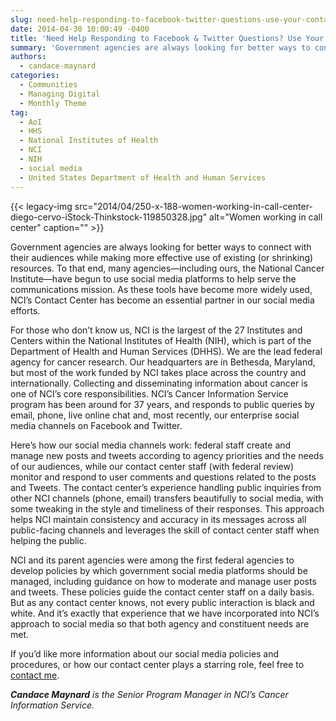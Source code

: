 ```yaml
---
slug: need-help-responding-to-facebook-twitter-questions-use-your-contact-center-customer-service-experts
date: 2014-04-30 10:00:49 -0400
title: 'Need Help Responding to Facebook & Twitter Questions? Use Your Contact Center Customer Service Experts'
summary: 'Government agencies are always looking for better ways to connect with their audiences while making more effective use of existing (or shrinking) resources. To that end, many agencies&mdash;including ours, the National Cancer Institute&mdash;have begun to use social media platforms to help serve the communications mission. As these tools have become more widely used, NCI&rsquo;s Contact'
authors:
  - candace-maynard
categories:
  - Communities
  - Managing Digital
  - Monthly Theme
tag:
  - AoI
  - HHS
  - National Institutes of Health
  - NCI
  - NIH
  - social media
  - United States Department of Health and Human Services
---
```


{{< legacy-img src="2014/04/250-x-188-women-working-in-call-center-diego-cervo-iStock-Thinkstock-119850328.jpg" alt="Women working in call center" caption="" >}} 

Government agencies are always looking for better ways to connect with their audiences while making more effective use of existing (or shrinking) resources. To that end, many agencies—including ours, the National Cancer Institute—have begun to use social media platforms to help serve the communications mission. As these tools have become more widely used, NCI’s Contact Center has become an essential partner in our social media efforts.

For those who don’t know us, NCI is the largest of the 27 Institutes and Centers within the National Institutes of Health (NIH), which is part of the Department of Health and Human Services (DHHS). We are the lead federal agency for cancer research. Our headquarters are in Bethesda, Maryland, but most of the work funded by NCI takes place across the country and internationally. Collecting and disseminating information about cancer is one of NCI’s core responsibilities. NCI’s Cancer Information Service program has been around for 37 years, and responds to public queries by email, phone, live online chat and, most recently, our enterprise social media channels on Facebook and Twitter.

Here&#8217;s how our social media channels work: federal staff create and manage new posts and tweets according to agency priorities and the needs of our audiences, while our contact center staff (with federal review) monitor and respond to user comments and questions related to the posts and Tweets. The contact center’s experience handling public inquiries from other NCI channels (phone, email) transfers beautifully to social media, with some tweaking in the style and timeliness of their responses. This approach helps NCI maintain consistency and accuracy in its messages across all public-facing channels and leverages the skill of contact center staff when helping the public.

NCI and its parent agencies were among the first federal agencies to develop policies by which government social media platforms should be managed, including guidance on how to moderate and manage user posts and tweets. These policies guide the contact center staff on a daily basis. But as any contact center knows, not every public interaction is black and white. And it’s exactly that experience that we have incorporated into NCI’s approach to social media so that both agency and constituent needs are met.

If you&#8217;d like more information about our social media policies and procedures, or how our contact center plays a starring role, feel free to [contact me](mailto:maynarc@mail.nih.gov).

_**Candace Maynard** is the Senior Program Manager in NCI’s Cancer Information Service._